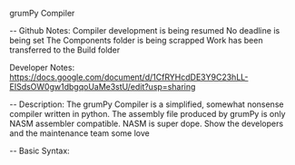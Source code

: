 grumPy Compiler

--
Github Notes:
Compiler development is being resumed
No deadline is being set
The Components folder is being scrapped
Work has been transferred to the Build folder

Developer Notes:
https://docs.google.com/document/d/1CfRYHcdDE3Y9C23hLL-EISdsOW0gw1dbgqoUaMe3stU/edit?usp=sharing

--
Description:
The grumPy Compiler is a simplified, somewhat nonsense compiler written in python.
The assembly file produced by grumPy is only NASM assembler compatible.
NASM is super dope. Show the developers and the maintenance team some love

--
Basic Syntax:
   
   
